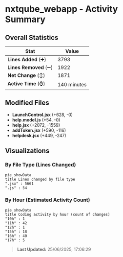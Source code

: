 # nxtqube_webapp - Activity Summary 

## Overall Statistics

| Stat                   | Value                                                             |
| ---------------------- | ----------------------------------------------------------------- |
| **Lines Added** (➕)   | 3793                                          |
| **Lines Removed** (➖) | 1922                                        |
| **Net Change** (↕)    | 1871                |
| **Active Time** (⌚)   | 140 minutes |


## Modified Files
- **LaunchControl.jsx** (+628, -0)
- **help.model.js** (+54, -0)
- **help.jsx** (+2072, -1559)
- **addToken.jsx** (+590, -116)
- **helpdesk.jsx** (+449, -247)

## Visualizations

### By File Type (Lines Changed)

```mermaid
pie showData
title Lines changed by file type
".jsx" : 5661
".js" : 54
```

### By Hour (Estimated Activity Count)

```mermaid
pie showData
title Coding activity by hour (count of changes)
"10h" : 1
"11h" : 42
"12h" : 1
"15h" : 18
"16h" : 40
"17h" : 5
```


> **Last Updated:** 25/06/2025, 17:06:29